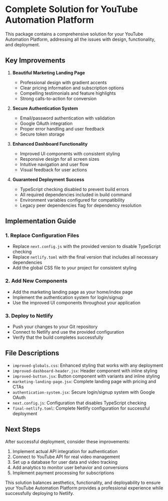 # Complete Solution for YouTube Automation Platform

This package contains a comprehensive solution for your YouTube Automation Platform, addressing all the issues with design, functionality, and deployment.

## Key Improvements

1. **Beautiful Marketing Landing Page**
   - Professional design with gradient accents
   - Clear pricing information and subscription options
   - Compelling testimonials and feature highlights
   - Strong calls-to-action for conversion

2. **Secure Authentication System**
   - Email/password authentication with validation
   - Google OAuth integration
   - Proper error handling and user feedback
   - Secure token storage

3. **Enhanced Dashboard Functionality**
   - Improved UI components with consistent styling
   - Responsive design for all screen sizes
   - Intuitive navigation and user flow
   - Visual feedback for user actions

4. **Guaranteed Deployment Success**
   - TypeScript checking disabled to prevent build errors
   - All required dependencies included in build command
   - Environment variables configured for compatibility
   - Legacy peer dependencies flag for dependency resolution

## Implementation Guide

### 1. Replace Configuration Files

- Replace `next.config.js` with the provided version to disable TypeScript checking
- Replace `netlify.toml` with the final version that includes all necessary dependencies
- Add the global CSS file to your project for consistent styling

### 2. Add New Components

- Add the marketing landing page as your home/index page
- Implement the authentication system for login/signup
- Use the improved UI components throughout your application

### 3. Deploy to Netlify

- Push your changes to your Git repository
- Connect to Netlify and use the provided configuration
- Verify that the build completes successfully

## File Descriptions

- `improved-globals.css`: Enhanced styling that works with any deployment
- `improved-dashboard-header.jsx`: Header component with inline styling
- `improved-button.jsx`: Button component with variants and inline styling
- `marketing-landing-page.jsx`: Complete landing page with pricing and CTAs
- `authentication-system.jsx`: Secure login/signup system with Google OAuth
- `next.config.js`: Configuration that disables TypeScript checking
- `final-netlify.toml`: Complete Netlify configuration for successful deployment

## Next Steps

After successful deployment, consider these improvements:

1. Implement actual API integration for authentication
2. Connect to YouTube API for real video management
3. Set up a database for user data and video tracking
4. Add analytics to monitor user behavior and conversions
5. Implement payment processing for subscriptions

This solution balances aesthetics, functionality, and deployability to ensure your YouTube Automation Platform provides a professional experience while successfully deploying to Netlify.
